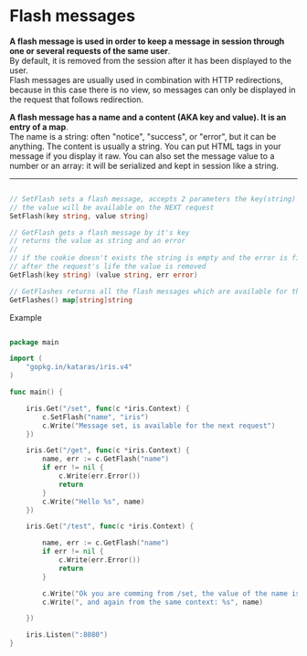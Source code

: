 # Flash messages

**A flash message is used in order to keep a message in session through one or several requests of the same user**.   
By default, it is removed from the session after it has been displayed to the user.   
Flash messages are usually used in combination with HTTP redirections, because in this case there is no view, so messages can only be displayed in the request that follows redirection.

**A flash message has a name and a content (AKA key and value). It is an entry of a map**.   
The name is a string: often "notice", "success", or "error", but it can be anything. The content is usually a string. You can put HTML tags in your message if you display it raw. You can also set the message value to a number or an array: it will be serialized and kept in session like a string.

----


```go

// SetFlash sets a flash message, accepts 2 parameters the key(string) and the value(string)
// the value will be available on the NEXT request
SetFlash(key string, value string)

// GetFlash gets a flash message by it's key
// returns the value as string and an error
//
// if the cookie doesn't exists the string is empty and the error is filled.
// after the request's life the value is removed
GetFlash(key string) (value string, err error)

// GetFlashes returns all the flash messages which are available for this request 
GetFlashes() map[string]string
```

Example

```go

package main

import (
	"gopkg.in/kataras/iris.v4"
)

func main() {

	iris.Get("/set", func(c *iris.Context) {
		c.SetFlash("name", "iris")
		c.Write("Message set, is available for the next request")
	})

	iris.Get("/get", func(c *iris.Context) {
		name, err := c.GetFlash("name")
		if err != nil {
			c.Write(err.Error())
			return
		}
		c.Write("Hello %s", name)
	})

	iris.Get("/test", func(c *iris.Context) {

		name, err := c.GetFlash("name")
		if err != nil {
			c.Write(err.Error())
			return
		}

		c.Write("Ok you are comming from /set, the value of the name is %s", name)
		c.Write(", and again from the same context: %s", name)

	})

	iris.Listen(":8080")
}


```